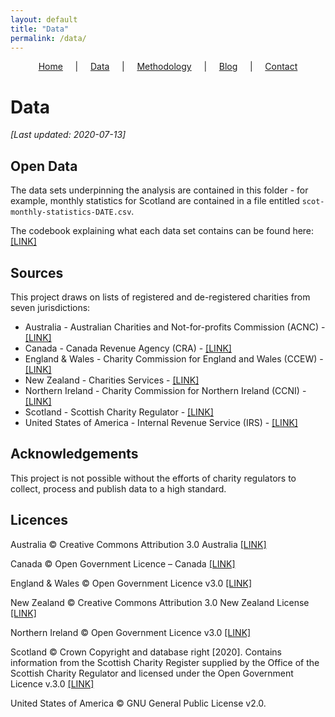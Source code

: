 ```yaml
---
layout: default
title: "Data"
permalink: /data/
---
```


<p style="text-align:center;"><a href="https://diarmuidm.github.io/charity-covid19">Home</a>&nbsp;&nbsp;&nbsp;&nbsp;&nbsp;|&nbsp;&nbsp;&nbsp;&nbsp;&nbsp;<a href="https://diarmuidm.github.io/charity-covid19/data">Data</a>&nbsp;&nbsp;&nbsp;&nbsp;&nbsp;|&nbsp;&nbsp;&nbsp;&nbsp;&nbsp;<a href="https://diarmuidm.github.io/charity-covid19/methodology">Methodology</a>&nbsp;&nbsp;&nbsp;&nbsp;&nbsp;|&nbsp;&nbsp;&nbsp;&nbsp;&nbsp;<a href="https://diarmuidm.github.io/charity-covid19/blog">Blog</a>&nbsp;&nbsp;&nbsp;&nbsp;&nbsp;|&nbsp;&nbsp;&nbsp;&nbsp;&nbsp;<a href="https://diarmuidm.github.io/charity-covid19/contact">Contact</a></p>

# Data

*[Last updated: 2020-07-13]*

## Open Data

The data sets underpinning the analysis are contained in this folder - for example, monthly statistics for Scotland are contained in a file entitled `scot-monthly-statistics-DATE.csv`.

The codebook explaining what each data set contains can be found here: [ [LINK] ](./data-codebook.md)

## Sources

This project draws on lists of registered and de-registered charities from seven jurisdictions:

* Australia - Australian Charities and Not-for-profits Commission (ACNC) - [ [LINK] ](https://data.gov.au/dataset/ds-dga-b050b242-4487-4306-abf5-07ca073e5594/details?q=acnc)
* Canada - Canada Revenue Agency (CRA) - [ [LINK] ](https://apps.cra-arc.gc.ca/ebci/hacc/srch/pub/dsplyBscSrch?request_locale=en)
* England & Wales - Charity Commission for England and Wales (CCEW) -  [ [LINK] ](http://data.charitycommission.gov.uk/)
* New Zealand - Charities Services - [ [LINK] ](https://www.charities.govt.nz/charities-in-new-zealand/the-charities-register/open-data/)
* Northern Ireland - Charity Commission for Northern Ireland (CCNI) - [ [LINK] ](https://www.charitycommissionni.org.uk/charity-search)
* Scotland - Scottish Charity Regulator - [ [LINK] ](https://www.oscr.org.uk/about-charities/search-the-register/charity-register-download/)
* United States of America - Internal Revenue Service (IRS) - [ [LINK] ](https://www.irs.gov/charities-non-profits/tax-exempt-organization-search-bulk-data-downloads)

## Acknowledgements

This project is not possible without the efforts of charity regulators to collect, process and publish data to a high standard.

## Licences

Australia © Creative Commons Attribution 3.0 Australia <a href="https://data.gov.au/dataset/ds-dga-b050b242-4487-4306-abf5-07ca073e5594/details?q=acnc" target=_blank>[LINK]</a>

Canada © Open Government Licence – Canada <a href="https://open.canada.ca/en/open-government-licence-canada" target=_blank>[LINK]</a>

England & Wales © Open Government Licence v3.0 <a href="https://www.nationalarchives.gov.uk/doc/open-government-licence/version/3/" target=_blank>[LINK]</a>

New Zealand © Creative Commons Attribution 3.0 New Zealand License <a href="https://creativecommons.org/licenses/by/3.0/nz/" target=_blank>[LINK]</a>

Northern Ireland © Open Government Licence v3.0 <a href="http://www.nationalarchives.gov.uk/doc/open-government-licence/version/3/" target=_blank>[LINK]</a>

Scotland © Crown Copyright and database right [2020]. Contains information from the Scottish Charity Register supplied by the Office of the Scottish Charity Regulator and licensed under the Open Government Licence v.3.0 <a href="http://www.nationalarchives.gov.uk/doc/open-government-licence/version/3/" target=_blank>[LINK]</a>

United States of America © GNU General Public License v2.0.